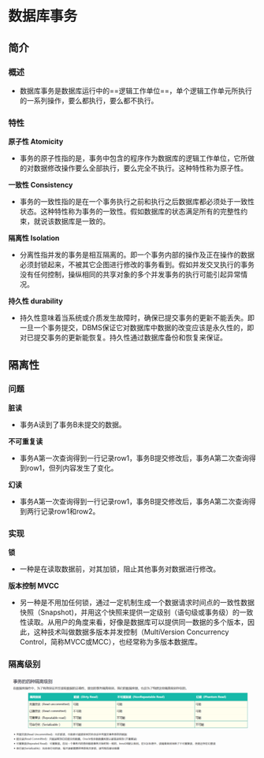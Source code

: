 # 数据库事务

## 简介

### 概述

+ 数据库事务是数据库运行中的==逻辑工作单位==，单个逻辑工作单元所执行的一系列操作，要么都执行，要么都不执行。

### 特性

**原子性 Atomicity**

+ 事务的原子性指的是，事务中包含的程序作为数据库的逻辑工作单位，它所做的对数据修改操作要么全部执行，要么完全不执行。这种特性称为原子性。

**一致性 Consistency**

+ 事务的一致性指的是在一个事务执行之前和执行之后数据库都必须处于一致性状态。这种特性称为事务的一致性。假如数据库的状态满足所有的完整性约束，就说该数据库是一致的。


**隔离性 Isolation**

+ 分离性指并发的事务是相互隔离的。即一个事务内部的操作及正在操作的数据必须封锁起来，不被其它企图进行修改的事务看到。假如并发交叉执行的事务没有任何控制，操纵相同的共享对象的多个并发事务的执行可能引起异常情况。

**持久性 durability**

+ 持久性意味着当系统或介质发生故障时，确保已提交事务的更新不能丢失。即一旦一个事务提交，DBMS保证它对数据库中数据的改变应该是永久性的，即对已提交事务的更新能恢复。持久性通过数据库备份和恢复来保证。

## 隔离性

### 问题

**脏读**

+ 事务A读到了事务B未提交的数据。

**不可重复读**

+ 事务A第一次查询得到一行记录row1，事务B提交修改后，事务A第二次查询得到row1，但列内容发生了变化。

**幻读**

+ 事务A第一次查询得到一行记录row1，事务B提交修改后，事务A第二次查询得到两行记录row1和row2。

### 实现

**锁**

- 一种是在读取数据前，对其加锁，阻止其他事务对数据进行修改。

**版本控制 MVCC**

- 另一种是不用加任何锁，通过一定机制生成一个数据请求时间点的一致性数据快照（Snapshot)，并用这个快照来提供一定级别（语句级或事务级）的一致性读取。从用户的角度来看，好像是数据库可以提供同一数据的多个版本，因此，这种技术叫做数据多版本并发控制（MultiVersion Concurrency Control，简称MVCC或MCC），也经常称为多版本数据库。

### 隔离级别

![](../img/database_ioslation.png)

